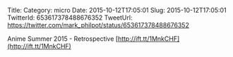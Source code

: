 Title: 
Category: micro
Date: 2015-10-12T17:05:01
Slug: 2015-10-12T17:05:01
TwitterId: 653617378488676352
TweetUrl: https://twitter.com/mark_philpot/status/653617378488676352

Anime Summer 2015 - Retrospective [http://ift.tt/1MnkCHF](http://ift.tt/1MnkCHF)